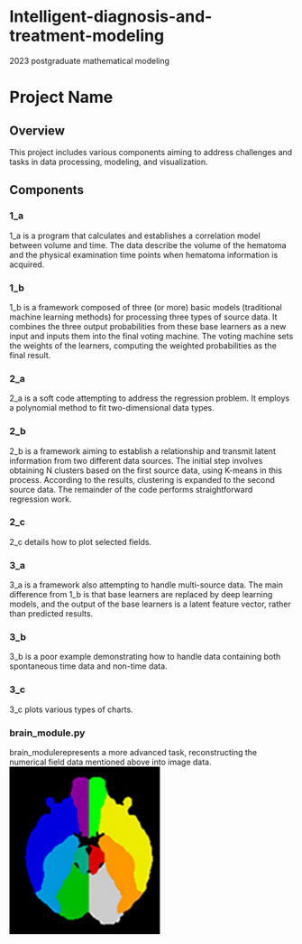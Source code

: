 # Intelligent-diagnosis-and-treatment-modeling
2023 postgraduate mathematical modeling

# Project Name

## Overview

This project includes various components aiming to address challenges and tasks in data processing, modeling, and visualization.

## Components

### 1_a

1_a is a program that calculates and establishes a correlation model between volume and time. The data describe the volume of the hematoma and the physical examination time points when hematoma information is acquired.

### 1_b

1_b is a framework composed of three (or more) basic models (traditional machine learning methods) for processing three types of source data. It combines the three output probabilities from these base learners as a new input and inputs them into the final voting machine. The voting machine sets the weights of the learners, computing the weighted probabilities as the final result.

### 2_a
2_a is a soft code attempting to address the regression problem. It employs a polynomial method to fit two-dimensional data types.

### 2_b

2_b is a framework aiming to establish a relationship and transmit latent information from two different data sources. The initial step involves obtaining N clusters based on the first source data, using K-means in this process. According to the results, clustering is expanded to the second source data. The remainder of the code performs straightforward regression work.

### 2_c

2_c details how to plot selected fields.

### 3_a 

3_a is a framework also attempting to handle multi-source data. The main difference from 1_b is that base learners are replaced by deep learning models, and the output of the base learners is a latent feature vector, rather than predicted results.

### 3_b

3_b is a poor example demonstrating how to handle data containing both spontaneous time data and non-time data.

### 3_c

3_c plots various types of charts.

### brain_module.py 
brain_modulerepresents a more advanced task, reconstructing the numerical field data mentioned above into image data.
![brain segment](4.png)
